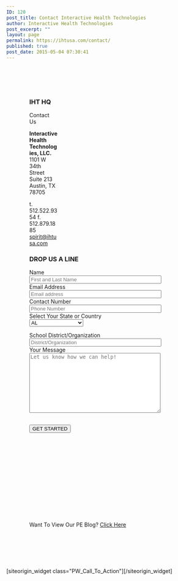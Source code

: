 ```yaml
---
ID: 120
post_title: Contact Interactive Health Technologies
author: Interactive Health Technologies
post_excerpt: ""
layout: page
permalink: https://ihtusa.com/contact/
published: true
post_date: 2015-05-04 07:30:41
---
```

<div id="pl-120"  class="panel-layout" ><div id="pg-120-0"  class="panel-grid panel-has-style"  data-style="{&quot;padding&quot;:&quot;60px&quot;,&quot;background_display&quot;:&quot;tile&quot;}" ><div class="panel-row-style panel-row-style-for-120-0" ><div id="pgc-120-0-0"  class="panel-grid-cell"  data-weight="0.2502081599" ><div id="panel-120-0-0-0" class="so-panel widget widget_black-studio-tinymce widget_black_studio_tinymce panel-first-child panel-last-child" data-index="0" data-style="{&quot;background_display&quot;:&quot;tile&quot;,&quot;featured_widgets&quot;:true,&quot;bigger_title&quot;:&quot;&quot;}" ><div class="featured-widget panel-widget-style panel-widget-style-for-120-0-0-0" ><h3 class="widget-title"><span class="widget-title__inline">IHT HQ</span></h3><div class="textwidget"><p>Contact Us</p>
<strong>Interactive Health Technologies, LLC.</strong>
1101 W 34th Street
Suite 213
Austin, TX 78705

t. 512.522.9354
f. 512.879.1885
<a href="mailto:spirit@ihtusa.com">spirit@ihtusa.com</a></div></div></div></div><div id="pgc-120-0-1"  class="panel-grid-cell"  data-weight="0.7497918401" ><div id="panel-120-0-1-0" class="so-panel widget widget_black-studio-tinymce widget_black_studio_tinymce panel-first-child panel-last-child" data-index="1" data-style="{&quot;background_image_attachment&quot;:false,&quot;background_display&quot;:&quot;tile&quot;,&quot;featured_widgets&quot;:&quot;&quot;,&quot;bigger_title&quot;:true}" ><div class="widget-title--big panel-widget-style panel-widget-style-for-120-0-1-0" ><h3 class="widget-title"><span class="widget-title__inline">DROP US A LINE</span></h3><div class="textwidget"><div role="form" class="wpcf7" id="wpcf7-f463-o1" lang="en-US" dir="ltr">
<div class="screen-reader-response"></div>
<form action="/wp-admin/post.php#wpcf7-f463-o1" method="post" class="wpcf7-form" novalidate="novalidate">
<div style="display: none;">
<input type="hidden" name="_wpcf7" value="463" />
<input type="hidden" name="_wpcf7_version" value="5.0.1" />
<input type="hidden" name="_wpcf7_locale" value="en_US" />
<input type="hidden" name="_wpcf7_unit_tag" value="wpcf7-f463-o1" />
<input type="hidden" name="_wpcf7_container_post" value="0" />
</div>
<div class="contact-form-small">
<div class="row">
<div class="col-xs-12  col-md-6">
Name<br />
      <span class="wpcf7-form-control-wrap your-name"><input type="text" name="your-name" value="" size="40" class="wpcf7-form-control wpcf7-text wpcf7-validates-as-required" aria-required="true" aria-invalid="false" placeholder="First and Last Name" /></span><br />
Email Address<br />
      <span class="wpcf7-form-control-wrap your-email"><input type="email" name="your-email" value="" size="40" class="wpcf7-form-control wpcf7-text wpcf7-email wpcf7-validates-as-required wpcf7-validates-as-email" aria-required="true" aria-invalid="false" placeholder="Email address" /></span><br />
Contact Number<br />
<span class="wpcf7-form-control-wrap your-tel"><input type="tel" name="your-tel" value="" size="40" class="wpcf7-form-control wpcf7-text wpcf7-tel wpcf7-validates-as-required wpcf7-validates-as-tel" aria-required="true" aria-invalid="false" placeholder="Phone Number" /></span><br />
Select Your State or Country<br />
<span class="wpcf7-form-control-wrap state"><select name="state" class="wpcf7-form-control wpcf7-select wpcf7-validates-as-required" aria-required="true" aria-invalid="false"><option value="AL">AL</option><option value="AK">AK</option><option value="AZ">AZ</option><option value="AR">AR</option><option value="CA">CA</option><option value="CO">CO</option><option value="CT">CT</option><option value="DE">DE</option><option value="FL">FL</option><option value="GA">GA</option><option value="HI">HI</option><option value="ID">ID</option><option value="IL">IL</option><option value="IN">IN</option><option value="IA">IA</option><option value="KS">KS</option><option value="KY">KY</option><option value="LA">LA</option><option value="ME">ME</option><option value="MD">MD</option><option value="MA">MA</option><option value="MI">MI</option><option value="MN">MN</option><option value="MS">MS</option><option value="MO">MO</option><option value="MT">MT</option><option value="NE">NE</option><option value="NV">NV</option><option value="NH">NH</option><option value="NJ">NJ</option><option value="NM">NM</option><option value="NY">NY</option><option value="NC">NC</option><option value="ND">ND</option><option value="OH">OH</option><option value="OK">OK</option><option value="OR">OR</option><option value="PA">PA</option><option value="RI">RI</option><option value="SC">SC</option><option value="SD">SD</option><option value="TN">TN</option><option value="TX">TX</option><option value="UT">UT</option><option value="VT">VT</option><option value="VA">VA</option><option value="WA">WA</option><option value="Washington D.C.">Washington D.C.</option><option value="WV">WV</option><option value="WI">WI</option><option value="WY">WY</option><option value="CANADA">CANADA</option><option value="BERMUDA">BERMUDA</option><option value="AUSTRALIA">AUSTRALIA</option><option value="UNITED KINGDOM">UNITED KINGDOM</option><option value="SOUTH AFRICA">SOUTH AFRICA</option><option value="International - Other">International - Other</option></select></span></p></div>
<div class="col-xs-12  col-md-6">
School District/Organization<br />
        <span class="wpcf7-form-control-wrap your-subject"><input type="text" name="your-subject" value="" size="40" class="wpcf7-form-control wpcf7-text wpcf7-validates-as-required" aria-required="true" aria-invalid="false" placeholder="District/Organization" /></span><br />
Your Message<br />
        <span class="wpcf7-form-control-wrap your-message"><textarea name="your-message" cols="40" rows="10" class="wpcf7-form-control wpcf7-textarea wpcf7-validates-as-required" aria-required="true" aria-invalid="false" placeholder="Let us know how we can help!"></textarea></span><br />
<span id="hp5af482b47820f" class="wpcf7-form-control-wrap emailiht-120-wrap" style="display:none !important; visibility:hidden !important;"><label  class="hp-message">Please leave this field empty.</label><input class="wpcf7-form-control wpcf7-text"  type="text" name="emailiht-120" value="" size="40" tabindex="-1" autocomplete="nope" /></span><br />
  <input type='hidden' id="zc_gad" name="zc_gad" value=""/></p>
<p>      <input type="submit" value="GET STARTED" class="wpcf7-form-control wpcf7-submit btn btn-primary pull-right" />
    </p></div>
</p></div>
</p></div>
</div>
<div style="display:none;">
<span class="wpcf7-form-control-wrap fc_campaign"><input type="text" name="fc_campaign" value="" size="40" class="wpcf7-form-control wpcf7-text" aria-invalid="false" /></span><br />
<span class="wpcf7-form-control-wrap fc_channel"><input type="text" name="fc_channel" value="" size="40" class="wpcf7-form-control wpcf7-text" aria-invalid="false" /></span><br />
<span class="wpcf7-form-control-wrap fc_content"><input type="text" name="fc_content" value="" size="40" class="wpcf7-form-control wpcf7-text" aria-invalid="false" /></span><br />
<span class="wpcf7-form-control-wrap fc_landing"><input type="text" name="fc_landing" value="" size="40" class="wpcf7-form-control wpcf7-text" aria-invalid="false" /></span><br />
<span class="wpcf7-form-control-wrap fc_medium"><input type="text" name="fc_medium" value="" size="40" class="wpcf7-form-control wpcf7-text" aria-invalid="false" /></span><br />
<span class="wpcf7-form-control-wrap fc_referrer"><input type="text" name="fc_referrer" value="" size="40" class="wpcf7-form-control wpcf7-text" aria-invalid="false" /></span><br />
<span class="wpcf7-form-control-wrap fc_source"><input type="text" name="fc_source" value="" size="40" class="wpcf7-form-control wpcf7-text" aria-invalid="false" /></span><br />
<span class="wpcf7-form-control-wrap fc_term"><input type="text" name="fc_term" value="" size="40" class="wpcf7-form-control wpcf7-text" aria-invalid="false" /></span><br />
<span class="wpcf7-form-control-wrap lc_campaign"><input type="text" name="lc_campaign" value="" size="40" class="wpcf7-form-control wpcf7-text" aria-invalid="false" /></span><br />
<span class="wpcf7-form-control-wrap lc_channel"><input type="text" name="lc_channel" value="" size="40" class="wpcf7-form-control wpcf7-text" aria-invalid="false" /></span><br />
<span class="wpcf7-form-control-wrap lc_content"><input type="text" name="lc_content" value="" size="40" class="wpcf7-form-control wpcf7-text" aria-invalid="false" /></span><br />
<span class="wpcf7-form-control-wrap lc_landing"><input type="text" name="lc_landing" value="" size="40" class="wpcf7-form-control wpcf7-text" aria-invalid="false" /></span><br />
<span class="wpcf7-form-control-wrap lc_medium"><input type="text" name="lc_medium" value="" size="40" class="wpcf7-form-control wpcf7-text" aria-invalid="false" /></span><br />
<span class="wpcf7-form-control-wrap lc_referrer"><input type="text" name="lc_referrer" value="" size="40" class="wpcf7-form-control wpcf7-text" aria-invalid="false" /></span><br />
<span class="wpcf7-form-control-wrap lc_source"><input type="text" name="lc_source" value="" size="40" class="wpcf7-form-control wpcf7-text" aria-invalid="false" /></span><br />
<span class="wpcf7-form-control-wrap lc_term"><input type="text" name="lc_term" value="" size="40" class="wpcf7-form-control wpcf7-text" aria-invalid="false" /></span><br />
<span class="wpcf7-form-control-wrap OS"><input type="text" name="OS" value="" size="40" class="wpcf7-form-control wpcf7-text" aria-invalid="false" /></span><br />
<span class="wpcf7-form-control-wrap GA_Client_ID"><input type="text" name="GA_Client_ID" value="" size="40" class="wpcf7-form-control wpcf7-text" aria-invalid="false" /></span><br />
<span class="wpcf7-form-control-wrap all_traffic_sources"><input type="text" name="all_traffic_sources" value="" size="40" class="wpcf7-form-control wpcf7-text" aria-invalid="false" /></span><br />
<span class="wpcf7-form-control-wrap browser"><input type="text" name="browser" value="" size="40" class="wpcf7-form-control wpcf7-text" aria-invalid="false" /></span><br />
<span class="wpcf7-form-control-wrap city"><input type="text" name="city" value="" size="40" class="wpcf7-form-control wpcf7-text" aria-invalid="false" /></span><br />
<span class="wpcf7-form-control-wrap device"><input type="text" name="device" value="" size="40" class="wpcf7-form-control wpcf7-text" aria-invalid="false" /></span><br />
<span class="wpcf7-form-control-wrap page_visits"><input type="text" name="page_visits" value="" size="40" class="wpcf7-form-control wpcf7-text" aria-invalid="false" /></span><br />
<span class="wpcf7-form-control-wrap pages_visited_list"><input type="text" name="pages_visited_list" value="" size="40" class="wpcf7-form-control wpcf7-text" aria-invalid="false" /></span><br />
<span class="wpcf7-form-control-wrap region"><input type="text" name="region" value="" size="40" class="wpcf7-form-control wpcf7-text" aria-invalid="false" /></span><br />
<span class="wpcf7-form-control-wrap time_zone"><input type="text" name="time_zone" value="" size="40" class="wpcf7-form-control wpcf7-text" aria-invalid="false" /></span>
</div>
<div class="wpcf7-response-output wpcf7-display-none"></div></form></div>

&nbsp;

&nbsp;

&nbsp;

&nbsp;

&nbsp;

&nbsp;

&nbsp;

Want To View Our PE Blog? <a href="https://ihtusa.com/physical-education-heart-rate-training-news/">Click Here</a></div></div></div></div></div></div><div id="pg-120-1"  class="panel-grid panel-no-style" ><div id="pgc-120-1-0"  class="panel-grid-cell"  data-weight="1" ><div id="panel-120-1-0-0" class="so-panel widget widget_pw_call_to_action widget-call-to-action panel-first-child panel-last-child" data-index="2" data-style="{&quot;background_image_attachment&quot;:false,&quot;background_display&quot;:&quot;tile&quot;,&quot;featured_widgets&quot;:&quot;&quot;,&quot;bigger_title&quot;:&quot;&quot;}" >[siteorigin_widget class="PW_Call_To_Action"]<input type="hidden" value="{&quot;instance&quot;:{&quot;text&quot;:&quot;&quot;,&quot;button_text&quot;:&quot;&lt;a href=\&quot;#TOP\&quot;&gt;BACK TO TOP&lt;\/a&gt;&quot;},&quot;args&quot;:{&quot;before_widget&quot;:&quot;&lt;div id=\&quot;panel-120-1-0-0\&quot; class=\&quot;so-panel widget widget_pw_call_to_action widget-call-to-action panel-first-child panel-last-child\&quot; data-index=\&quot;2\&quot; data-style=\&quot;{&amp;quot;background_image_attachment&amp;quot;:false,&amp;quot;background_display&amp;quot;:&amp;quot;tile&amp;quot;,&amp;quot;featured_widgets&amp;quot;:&amp;quot;&amp;quot;,&amp;quot;bigger_title&amp;quot;:&amp;quot;&amp;quot;}\&quot; &gt;&quot;,&quot;after_widget&quot;:&quot;&lt;\/div&gt;&quot;,&quot;before_title&quot;:&quot;&lt;h3 class=\&quot;widget-title\&quot;&gt;&lt;span class=\&quot;widget-title__inline\&quot;&gt;&quot;,&quot;after_title&quot;:&quot;&lt;\/span&gt;&lt;\/h3&gt;&quot;,&quot;widget_id&quot;:&quot;widget-1-0-0&quot;}}" />[/siteorigin_widget]</div></div></div></div>

<style type="text/css" class="panels-style" data-panels-style-for-post="120">@import url(https://ihtusa.com/wp-content/plugins/siteorigin-panels/css/front-flex.min.css); #pgc-120-0-0 { width:25.0208%;width:calc(25.0208% - ( 0.7497918401 * 30px ) ) } #pl-120 #panel-120-0-0-0 , #pl-120 #panel-120-0-1-0 , #pl-120 #panel-120-1-0-0 {  } #pgc-120-0-1 { width:74.9792%;width:calc(74.9792% - ( 0.2502081599 * 30px ) ) } #pg-120-0 , #pl-120 .so-panel { margin-bottom:30px } #pgc-120-1-0 { width:100%;width:calc(100% - ( 0 * 30px ) ) } #pl-120 .so-panel:last-child { margin-bottom:0px } #pg-120-0> .panel-row-style { padding:60px } @media (max-width:780px){ #pg-120-0.panel-no-style, #pg-120-0.panel-has-style > .panel-row-style , #pg-120-1.panel-no-style, #pg-120-1.panel-has-style > .panel-row-style { -webkit-flex-direction:column;-ms-flex-direction:column;flex-direction:column } #pg-120-0 .panel-grid-cell , #pg-120-1 .panel-grid-cell { margin-right:0 } #pg-120-0 .panel-grid-cell , #pg-120-1 .panel-grid-cell { width:100% } #pgc-120-0-0 { margin-bottom:30px } #pl-120 .panel-grid-cell { padding:0 } #pl-120 .panel-grid .panel-grid-cell-empty { display:none } #pl-120 .panel-grid .panel-grid-cell-mobile-last { margin-bottom:0px }  } </style>